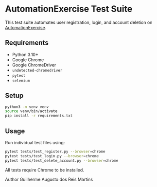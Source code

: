 # AutomationExercise Test Suite

This test suite automates user registration, login, and account deletion on [AutomationExercise](https://automationexercise.com).

## Requirements

- Python 3.10+
- Google Chrome
- Google ChromeDriver
- `undetected-chromedriver`
- `pytest`
- `selenium`

## Setup

```bash
python3 -m venv venv
source venv/bin/activate
pip install -r requirements.txt
```

## Usage

Run individual test files using:
```bash
pytest tests/test_register.py --browser=chrome
pytest tests/test_login.py --browser=chrome
pytest tests/test_delete_account.py --browser=chrome
```

All tests require Chrome to be installed.

Author
Guilherme Augusto dos Reis Martins